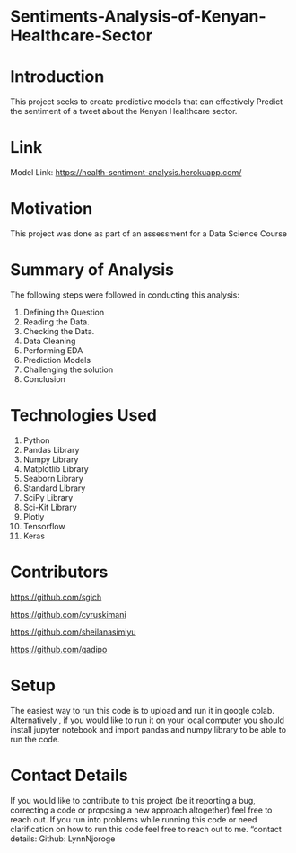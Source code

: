 # Sentiments-Analysis-of-Kenyan-Healthcare-Sector
# Introduction

This project seeks to create predictive models that can effectively Predict the sentiment of a tweet about the Kenyan Healthcare sector.

# Link
Model Link: https://health-sentiment-analysis.herokuapp.com/

# Motivation

This project was done as part of an assessment for a Data Science Course

# Summary of Analysis

The following steps were  followed in conducting this analysis:

1. Defining the Question
2. Reading the Data.
3. Checking the Data.
4. Data Cleaning 
5. Performing EDA
6. Prediction Models
7. Challenging the solution
8. Conclusion

# Technologies Used

1. Python
2. Pandas Library
3. Numpy Library
4. Matplotlib Library
5. Seaborn Library
6. Standard Library
7. SciPy Library
8. Sci-Kit Library
9. Plotly
10. Tensorflow
11. Keras

# Contributors

https://github.com/sgich

https://github.com/cyruskimani

https://github.com/sheilanasimiyu

https://github.com/qadipo


# Setup
 
The easiest way to run this code is to upload and run it in google colab. Alternatively , if you would like to run it on your local computer you should install jupyter notebook and import pandas and numpy library to be able to run the code.

# Contact Details

If you would like to contribute to this project (be it reporting a bug, correcting a code or proposing a new approach altogether) feel free to reach out. If you run into problems while running this code or need clarification on how to run this code feel free to reach out to me. “contact details: Github: LynnNjoroge
